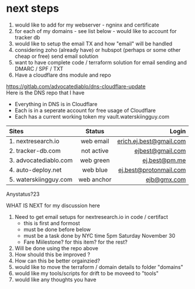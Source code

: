 # next steps 

1. would like to add for my webserver - ngninx and certificate
2. for each of my domains - see list below - would like to account for tracker db
3. would like to setup the email TX and how "email" will be handled
4. considering zoho (already have) or hubspot (perhaps or some other cheap or free) send email solution
5. want to have complete code / terraform solution for email sending and DMARC / SPF / TXT
6. Have a cloudflare dns module and repo


https://gitlab.com/advocatediablo/dns-cloudflare-update <br>
Here is the DNS repo that I have 
- Everything in DNS is in Cloudflare
- Each is in a seperate account for free usage of Cloudflare 
- Each has a current working token my vault.waterskiingguy.com


| Sites                   | Status          |  Login                  |
| :---------------------- |:---------------:| -----------------------:|
| 1. nextresearch.io      | web email       | erich.ej.best@gmail.com |
| 2. tracker-db.com       | not active      |        ejbest@gmail.com |
| 3. advocatediablo.com   | web green       |           ej.best@pm.me |
| 4. auto-deploy.net      | web blue        |  ej.best@protonmail.com | 
| 5. waterskiingguy.com   | web anchor      |             ejb@gmx.com |


Anystatus?23

WHAT IS NEXT for my discussion here 
1. Need to get email setups for nextresearch.io in code / certifact
   - this is first and formost
   - must be done before below 
   - must be a task done by NYC time 5pm Saturday November 30 
   - Fare Miilestone?  for this item?   for the rest?
2. Will be done using the repo above 
3. How should this be improved ?
4. How can this be better orgainzied?
5. would like to move the terraform / domain details to folder "domains" 
6. would like my tools/scripts for drift to be moveed to "tools"
7. would like any thoughts you have 